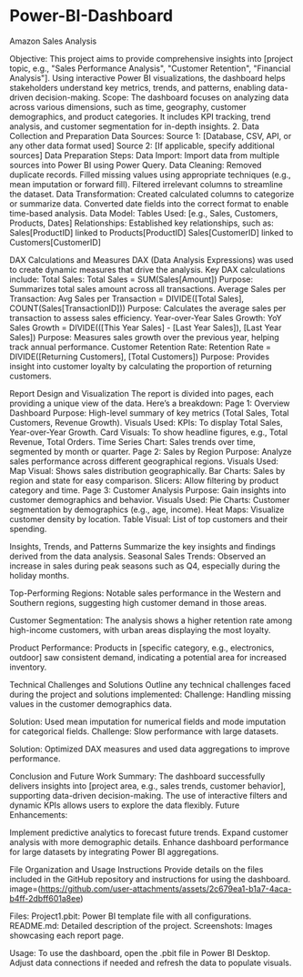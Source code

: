 # Power-BI-Dashboard
Amazon Sales Analysis

Objective: This project aims to provide comprehensive insights into [project topic, e.g., "Sales Performance Analysis", "Customer Retention", "Financial Analysis"]. Using interactive Power BI visualizations, the dashboard helps stakeholders understand key metrics, trends, and patterns, enabling data-driven decision-making. Scope: The dashboard focuses on analyzing data across various dimensions, such as time, geography, customer demographics, and product categories. It includes KPI tracking, trend analysis, and customer segmentation for in-depth insights. 2. Data Collection and Preparation Data Sources: Source 1: [Database, CSV, API, or any other data format used] Source 2: [If applicable, specify additional sources] Data Preparation Steps: Data Import: Import data from multiple sources into Power BI using Power Query. Data Cleaning: Removed duplicate records. Filled missing values using appropriate techniques (e.g., mean imputation or forward fill). Filtered irrelevant columns to streamline the dataset. Data Transformation: Created calculated columns to categorize or summarize data. Converted date fields into the correct format to enable time-based analysis. Data Model: Tables Used: [e.g., Sales, Customers, Products, Dates] Relationships: Established key relationships, such as: Sales[ProductID] linked to Products[ProductID] Sales[CustomerID] linked to Customers[CustomerID]

DAX Calculations and Measures DAX (Data Analysis Expressions) was used to create dynamic measures that drive the analysis. Key DAX calculations include:
Total Sales: Total Sales = SUM(Sales[Amount]) Purpose: Summarizes total sales amount across all transactions. Average Sales per Transaction: Avg Sales per Transaction = DIVIDE([Total Sales], COUNT(Sales[TransactionID])) Purpose: Calculates the average sales per transaction to assess sales efficiency. Year-over-Year Sales Growth: YoY Sales Growth = DIVIDE(([This Year Sales] - [Last Year Sales]), [Last Year Sales]) Purpose: Measures sales growth over the previous year, helping track annual performance. Customer Retention Rate: Retention Rate = DIVIDE([Returning Customers], [Total Customers]) Purpose: Provides insight into customer loyalty by calculating the proportion of returning customers.

Report Design and Visualization The report is divided into pages, each providing a unique view of the data. Here’s a breakdown:
Page 1: Overview Dashboard Purpose: High-level summary of key metrics (Total Sales, Total Customers, Revenue Growth). Visuals Used: KPIs: To display Total Sales, Year-over-Year Growth. Card Visuals: To show headline figures, e.g., Total Revenue, Total Orders. Time Series Chart: Sales trends over time, segmented by month or quarter. Page 2: Sales by Region Purpose: Analyze sales performance across different geographical regions. Visuals Used: Map Visual: Shows sales distribution geographically. Bar Charts: Sales by region and state for easy comparison. Slicers: Allow filtering by product category and time. Page 3: Customer Analysis Purpose: Gain insights into customer demographics and behavior. Visuals Used: Pie Charts: Customer segmentation by demographics (e.g., age, income). Heat Maps: Visualize customer density by location. Table Visual: List of top customers and their spending.

Insights, Trends, and Patterns Summarize the key insights and findings derived from the data analysis.
Seasonal Sales Trends: Observed an increase in sales during peak seasons such as Q4, especially during the holiday months.

Top-Performing Regions: Notable sales performance in the Western and Southern regions, suggesting high customer demand in those areas.

Customer Segmentation: The analysis shows a higher retention rate among high-income customers, with urban areas displaying the most loyalty.

Product Performance: Products in [specific category, e.g., electronics, outdoor] saw consistent demand, indicating a potential area for increased inventory.

Technical Challenges and Solutions Outline any technical challenges faced during the project and solutions implemented:
Challenge: Handling missing values in the customer demographics data.

Solution: Used mean imputation for numerical fields and mode imputation for categorical fields. Challenge: Slow performance with large datasets.

Solution: Optimized DAX measures and used data aggregations to improve performance.

Conclusion and Future Work Summary: The dashboard successfully delivers insights into [project area, e.g., sales trends, customer behavior], supporting data-driven decision-making. The use of interactive filters and dynamic KPIs allows users to explore the data flexibly.
Future Enhancements:

Implement predictive analytics to forecast future trends. Expand customer analysis with more demographic details. Enhance dashboard performance for large datasets by integrating Power BI aggregations.

File Organization and Usage Instructions Provide details on the files included in the GitHub repository and instructions for using the dashboard.
image=(https://github.com/user-attachments/assets/2c679ea1-b1a7-4aca-b4ff-2dbff601a8ee)

Files: Project1.pbit: Power BI template file with all configurations. README.md: Detailed description of the project. Screenshots: Images showcasing each report page.

Usage: To use the dashboard, open the .pbit file in Power BI Desktop. Adjust data connections if needed and refresh the data to populate visuals.
